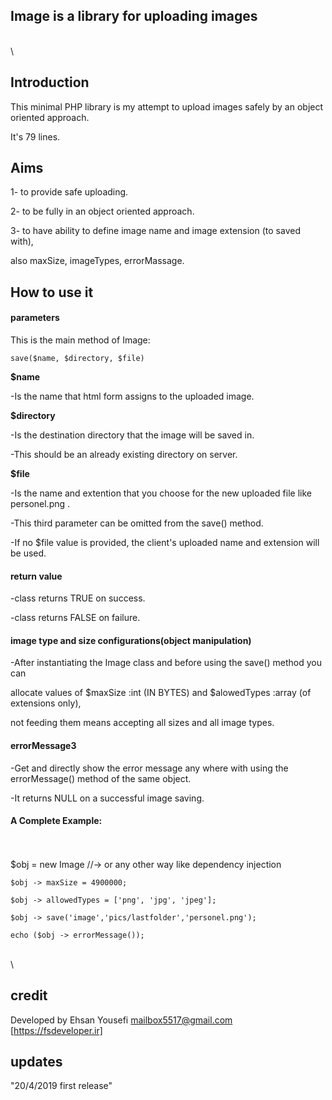 ## Image  is a library for uploading images  

\
\
## Introduction

This minimal PHP library is my attempt to upload images safely by an object oriented approach.

It's 79 lines.


## Aims

1- to provide safe uploading.

2- to be fully in an object oriented approach.

3- to have ability to define image name and image extension (to saved with),
  
  also maxSize, imageTypes, errorMassage.

## How to use it



#### parameters 

This is the main method of Image:

    save($name, $directory, $file)
    
**$name** 

-Is the name that html form assigns to the uploaded image.

**$directory**

-Is the destination directory that the image will be saved in.

-This should be an already existing directory on server.

**$file**

-Is the name and extention that you choose for the new uploaded file like personel.png  .

-This third parameter can be omitted from the save() method.

-If no $file value is provided, the client's uploaded name and extension will be used. 



#### return value

-class returns TRUE on success.

-class returns FALSE on failure.



#### image type and size configurations(object manipulation)

-After instantiating the Image class and before using the save() method you can

allocate values of $maxSize  :int (IN BYTES) and  $alowedTypes :array (of extensions only),
 
not feeding them means accepting all sizes and all image types. 



#### errorMessage3

-Get and directly show the error message any where with using the errorMessage() method of the same object.

-It returns NULL on a successful image saving.



#### A Complete Example:
\
\
    $obj = new Image  //-> or any other way like dependency injection

    $obj -> maxSize = 4900000;
    
    $obj -> allowedTypes = ['png', 'jpg', 'jpeg']; 
    
    $obj -> save('image','pics/lastfolder','personel.png');
    
    echo ($obj -> errorMessage());
\
\
## credit

Developed by Ehsan Yousefi <mailbox5517@gmail.com> [https://fsdeveloper.ir]
    
## updates    
    
"20/4/2019 first release"

